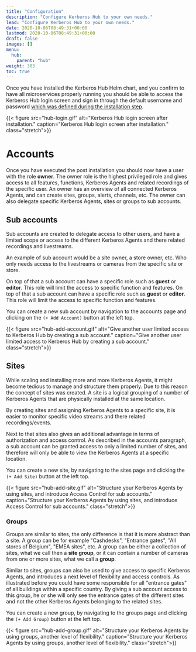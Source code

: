 ```yaml
---
title: "Configuration"
description: "Configure Kerberos Hub to your own needs."
lead: "Configure Kerberos Hub to your own needs."
date: 2020-10-06T08:49:31+00:00
lastmod: 2020-10-06T08:49:31+00:00
draft: false
images: []
menu:
  hub:
    parent: "hub"
weight: 303
toc: true
---
```


Once you have installed the Kerberos Hub Helm chart, and you confirm to have all microservices properly running you should be able to access the Kerberos Hub login screen and sign in through the default username and password [which was defined during the installation step](https://github.com/kerberos-io/hub#post-installation).

{{< figure src="hub-login.gif" alt="Kerberos Hub login screen after installation." caption="Kerberos Hub login screen after installation." class="stretch">}}

# Accounts

Once you have executed the post installation you should now have a user with the role **owner**. The owner role is the highest privileged role and gives access to all features, functions, Kerberos Agents and related recordings of the specific user. An owner has an overview of all connected Kerberos Agents, and can create sites, groups, alerts, channels, etc. The owner can also delegate specific Kerberos Agents, sites or groups to sub accounts.

## Sub accounts

Sub accounts are created to delegate access to other users, and have a limited scope or access to the different Kerberos Agents and there related recordings and livestreams.

An example of sub account would be a site owner, a store owner, etc. Who only needs access to the livestreams or cameras from the specific site or store.

On top of that a sub account can have a specific role such as **guest** or **editor**. This role will limit the access to specific function and features.
On top of that a sub account can have a specific role such as **guest** or **editor**. This role will limit the access to specific function and features.

You can create a new sub account by navigation to the accounts page and clicking on the `(+ Add Account)` button at the left top.

{{< figure src="hub-add-account.gif" alt="Give another user limited access to Kerberos Hub by creating a sub account." caption="Give another user limited access to Kerberos Hub by creating a sub account." class="stretch">}}

## Sites

While scaling and installing more and more Kerberos Agents, it might become tedious to manage and structure them properly. Due to this reason the concept of sites was created. A site is a logical grouping of a number of Kerberos Agents that are physically installed at the same location.

By creating sites and assigning Kerberos Agents to a specific site, it is easier to monitor specific video streams and there related recordings/events.

Next to that sites also gives an additional advantage in terms of authorization and access control. As described in the accounts paragraph, a sub account can be granted access to only a limited number of sites, and therefore will only be able to view the Kerberos Agents at a specific location.

You can create a new site, by navigating to the sites page and clicking the `(+ Add Site)` button at the left top.

{{< figure src="hub-add-site.gif" alt="Structure your Kerberos Agents by using sites, and introduce Access Control for sub accounts." caption="Structure your Kerberos Agents by using sites, and introduce Access Control for sub accounts." class="stretch">}}

### Groups

Groups are similar to sites, the only difference is that it is more abstract than a site. A group can be for example "Cashdesks", "Entrance gates", "All stores of Belgium", "EMEA sites", etc. A group can be either a collection of sites, what we call then a **site group**, or it can contain a number of cameras from one or more sites, what we call a **group**.

Similar to sites, groups can also be used to give access to specific Kerberos Agents, and introduces a next level of flexibility and access controls. As illustrated before you could have some responsible for all "entrance gates" of all buildings within a specific country. By giving a sub account access to this group, he or she will only see the entrance gates of the different sites and not the other Kerberos Agents belonging to the related sites.

You can create a new group, by navigating to the groups page and clicking the `(+ Add Group)` button at the left top.

{{< figure src="hub-add-group.gif" alt="Structure your Kerberos Agents by using groups, another level of flexibility." caption="Structure your Kerberos Agents by using groups, another level of flexibility." class="stretch">}}
